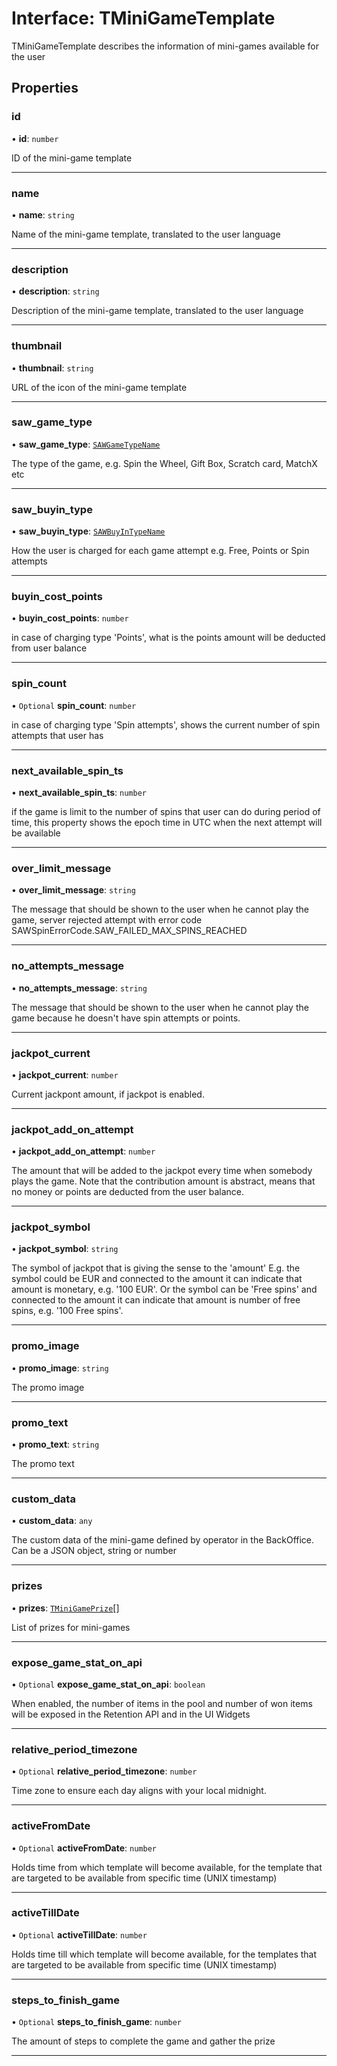 # Interface: TMiniGameTemplate

TMiniGameTemplate describes the information of mini-games available for the user

## Properties

### id

• **id**: `number`

ID of the mini-game template

___

### name

• **name**: `string`

Name of the mini-game template, translated to the user language

___

### description

• **description**: `string`

Description of the mini-game template, translated to the user language

___

### thumbnail

• **thumbnail**: `string`

URL of the icon of the mini-game template

___

### saw\_game\_type

• **saw\_game\_type**: [`SAWGameTypeName`](../enums/SAWGameTypeName.md)

The type of the game, e.g. Spin the Wheel, Gift Box, Scratch card, MatchX etc

___

### saw\_buyin\_type

• **saw\_buyin\_type**: [`SAWBuyInTypeName`](../enums/SAWBuyInTypeName.md)

How the user is charged for each game attempt e.g. Free, Points or Spin attempts

___

### buyin\_cost\_points

• **buyin\_cost\_points**: `number`

in case of charging type 'Points', what is the points amount will be deducted from user balance

___

### spin\_count

• `Optional` **spin\_count**: `number`

in case of charging type 'Spin attempts', shows the current number of spin attempts that user has

___

### next\_available\_spin\_ts

• **next\_available\_spin\_ts**: `number`

if the game is limit to the number of spins that user can do during period of time, this property shows the epoch time in UTC when the next attempt will be available

___

### over\_limit\_message

• **over\_limit\_message**: `string`

The message that should be shown to the user when he cannot play the game, server rejected attempt with error code SAWSpinErrorCode.SAW_FAILED_MAX_SPINS_REACHED

___

### no\_attempts\_message

• **no\_attempts\_message**: `string`

The message that should be shown to the user when he cannot play the game because he doesn't have spin attempts or points.

___

### jackpot\_current

• **jackpot\_current**: `number`

Current jackpont amount, if jackpot is enabled.

___

### jackpot\_add\_on\_attempt

• **jackpot\_add\_on\_attempt**: `number`

The amount that will be added to the jackpot every time when somebody plays the game. Note that the contribution amount is abstract, means that no money or points are deducted from the user balance.

___

### jackpot\_symbol

• **jackpot\_symbol**: `string`

The symbol of jackpot that is giving the sense to the 'amount' E.g. the symbol could be EUR and connected to the amount it can indicate that amount is monetary, e.g. '100 EUR'. Or the symbol can be 'Free spins' and connected to the amount it can indicate that amount is number of free spins, e.g. '100 Free spins'.

___

### promo\_image

• **promo\_image**: `string`

The promo image

___

### promo\_text

• **promo\_text**: `string`

The promo text

___

### custom\_data

• **custom\_data**: `any`

The custom data of the mini-game defined by operator in the BackOffice. Can be a JSON object, string or number

___

### prizes

• **prizes**: [`TMiniGamePrize`](TMiniGamePrize.md)[]

List of prizes for mini-games

___

### expose\_game\_stat\_on\_api

• `Optional` **expose\_game\_stat\_on\_api**: `boolean`

When enabled, the number of items in the pool and number of won items will be exposed in the Retention API and in the UI Widgets

___

### relative\_period\_timezone

• `Optional` **relative\_period\_timezone**: `number`

Time zone to ensure each day aligns with your local midnight.

___

### activeFromDate

• `Optional` **activeFromDate**: `number`

Holds time from which template will become available, for the template that are targeted to be available from specific time (UNIX timestamp)

___

### activeTillDate

• `Optional` **activeTillDate**: `number`

Holds time till which template will become available, for the templates that are targeted to be available from specific time (UNIX timestamp)

___

### steps\_to\_finish\_game

• `Optional` **steps\_to\_finish\_game**: `number`

The amount of steps to complete the game and gather the prize

___
